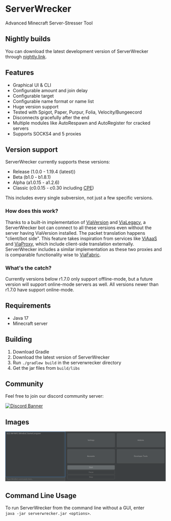# ServerWrecker

Advanced Minecraft Server-Stresser Tool

## Nightly builds

You can download the latest development version of ServerWrecker through [nightly.link](https://nightly.link/AlexProgrammerDE/ServerWrecker/workflows/build/main/ServerWrecker.zip).

## Features

* Graphical UI & CLI
* Configurable amount and join delay
* Configurable target
* Configurable name format or name list
* Huge version support
* Tested with Spigot, Paper, Purpur, Folia, Velocity/Bungeecord
* Disconnects gracefully after the end
* Multiple modules like AutoRespawn and AutoRegister for cracked servers
* Supports SOCKS4 and 5 proxies

## Version support

ServerWrecker currently supports these versions:
- Release (1.0.0 - 1.19.4 (latest))
- Beta (b1.0 - b1.8.1)
- Alpha (a1.0.15 - a1.2.6)
- Classic (c0.0.15 - c0.30 including [CPE](https://wiki.vg/Classic_Protocol_Extension))

This includes every single subversion, not just a few specific versions.

### How does this work?

Thanks to a built-in implementation of [ViaVersion](https://github.com/ViaVersion/ViaVersion) and [ViaLegacy](https://github.com/RaphiMC/ViaLegacy), a ServerWrecker bot can connect to all these versions even without the server having ViaVersion installed. The packet translation happens "client/bot side".
This feature takes inspiration from services like [ViAaaS](https://github.com/ViaVersion/VIAaaS) and [ViaProxy](https://github.com/RaphiMC/ViaProxy), which include client-side translation externally.
ServerWrecker includes a similar implementation as these two proxies and is comparable functionality wise to [ViaFabric](https://github.com/ViaVersion/ViaFabric).

### What's the catch?

Currently versions below r1.7.0 only support offline-mode,
but a future version will support online-mode servers as well.
All versions newer than r1.7.0 have support online-mode.

## Requirements

* Java 17
* Minecraft server

## Building

1. Download Gradle
2. Download the latest version of ServerWrecker
3. Run `./gradlew build` in the serverwrecker directory
4. Get the jar files from `build/libs`

## Community

Feel free to join our discord community server:

[![Discord Banner](https://discord.com/api/guilds/739784741124833301/widget.png?style=banner2)](https://discord.gg/CDrcxzH)

## Images

![GUI](./assets/img.png)

## Command Line Usage

To run ServerWrecker from the command line without a GUI, enter  
`java -jar serverwrecker.jar <options>`.

